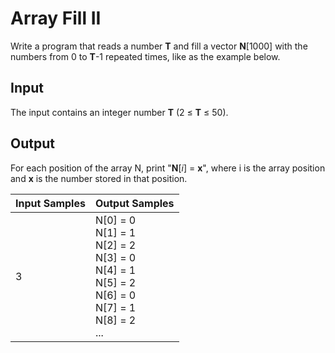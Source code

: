 # Array Fill II
Write a program that reads a number **T** and fill a vector **N**[1000] with the numbers from 0 to **T**-1 repeated times, like as the example below.

## Input
The input contains an integer number **T** (2 ≤ **T** ≤ 50).

## Output
For each position of the array N, print "**N**[*i*] = **x**", where i is the array position and **x** is the number stored in that position.

| Input Samples |                                                      Output Samples                                                      |
|---------------|--------------------------------------------------------------------------------------------------------------------------|
| 3             | N[0] = 0<br> N[1] = 1<br> N[2] = 2<br> N[3] = 0<br> N[4] = 1<br> N[5] = 2<br> N[6] = 0<br> N[7] = 1<br> N[8] = 2<br> ... |